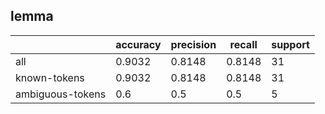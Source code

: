 
## lemma

|                  | accuracy | precision | recall | support |
|------------------|----------|-----------|--------|---------|
| all              | 0.9032   | 0.8148    | 0.8148 | 31      |
| known-tokens     | 0.9032   | 0.8148    | 0.8148 | 31      |
| ambiguous-tokens | 0.6      | 0.5       | 0.5    | 5       |

